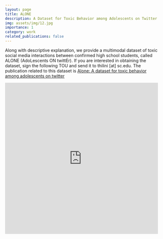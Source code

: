 ```yaml
---
layout: page
title: ALONE
description: A Dataset for Toxic Behavior among Adolescents on Twitter
img: assets/img/12.jpg
importance: 1
category: work
related_publications: false
---
```


Along with descriptive explanation, we provide a multimodal dataset of toxic social media interactions between confirmed high school students, called ALONE (AdoLescents ON twittEr). If you are interested in obtaining the dataset, sign the following TOU and send it to thilini [at] sc.edu. The publication related to this dataset is [Alone: A dataset for toxic behavior among adolescents on twitter](https://arxiv.org/pdf/2008.06465)


<iframe src="https://thiliniiw.github.io/assets/pdf/Terms_of_Use_ALONE.pdf" width="100%" height="500" frameborder="0" />
